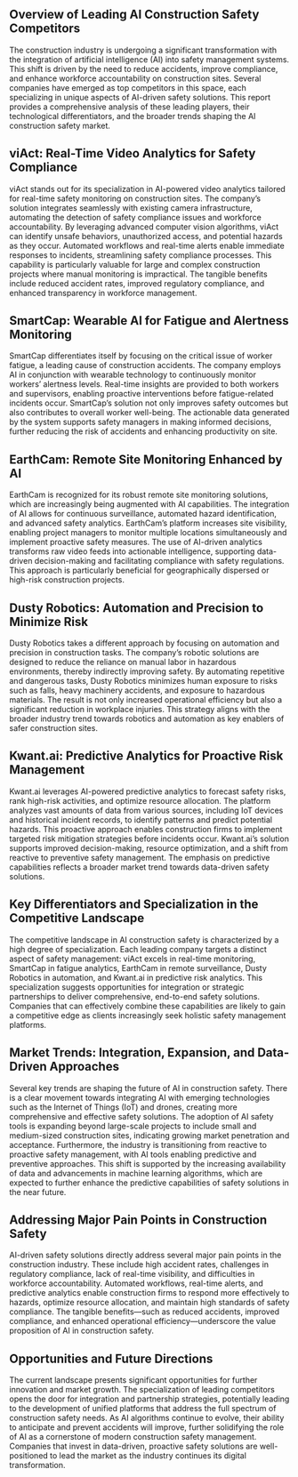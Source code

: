## Overview of Leading AI Construction Safety Competitors

The construction industry is undergoing a significant transformation with the integration of artificial intelligence (AI) into safety management systems. This shift is driven by the need to reduce accidents, improve compliance, and enhance workforce accountability on construction sites. Several companies have emerged as top competitors in this space, each specializing in unique aspects of AI-driven safety solutions. This report provides a comprehensive analysis of these leading players, their technological differentiators, and the broader trends shaping the AI construction safety market.

## viAct: Real-Time Video Analytics for Safety Compliance

viAct stands out for its specialization in AI-powered video analytics tailored for real-time safety monitoring on construction sites. The company’s solution integrates seamlessly with existing camera infrastructure, automating the detection of safety compliance issues and workforce accountability. By leveraging advanced computer vision algorithms, viAct can identify unsafe behaviors, unauthorized access, and potential hazards as they occur. Automated workflows and real-time alerts enable immediate responses to incidents, streamlining safety compliance processes. This capability is particularly valuable for large and complex construction projects where manual monitoring is impractical. The tangible benefits include reduced accident rates, improved regulatory compliance, and enhanced transparency in workforce management.

## SmartCap: Wearable AI for Fatigue and Alertness Monitoring

SmartCap differentiates itself by focusing on the critical issue of worker fatigue, a leading cause of construction accidents. The company employs AI in conjunction with wearable technology to continuously monitor workers’ alertness levels. Real-time insights are provided to both workers and supervisors, enabling proactive interventions before fatigue-related incidents occur. SmartCap’s solution not only improves safety outcomes but also contributes to overall worker well-being. The actionable data generated by the system supports safety managers in making informed decisions, further reducing the risk of accidents and enhancing productivity on site.

## EarthCam: Remote Site Monitoring Enhanced by AI

EarthCam is recognized for its robust remote site monitoring solutions, which are increasingly being augmented with AI capabilities. The integration of AI allows for continuous surveillance, automated hazard identification, and advanced safety analytics. EarthCam’s platform increases site visibility, enabling project managers to monitor multiple locations simultaneously and implement proactive safety measures. The use of AI-driven analytics transforms raw video feeds into actionable intelligence, supporting data-driven decision-making and facilitating compliance with safety regulations. This approach is particularly beneficial for geographically dispersed or high-risk construction projects.

## Dusty Robotics: Automation and Precision to Minimize Risk

Dusty Robotics takes a different approach by focusing on automation and precision in construction tasks. The company’s robotic solutions are designed to reduce the reliance on manual labor in hazardous environments, thereby indirectly improving safety. By automating repetitive and dangerous tasks, Dusty Robotics minimizes human exposure to risks such as falls, heavy machinery accidents, and exposure to hazardous materials. The result is not only increased operational efficiency but also a significant reduction in workplace injuries. This strategy aligns with the broader industry trend towards robotics and automation as key enablers of safer construction sites.

## Kwant.ai: Predictive Analytics for Proactive Risk Management

Kwant.ai leverages AI-powered predictive analytics to forecast safety risks, rank high-risk activities, and optimize resource allocation. The platform analyzes vast amounts of data from various sources, including IoT devices and historical incident records, to identify patterns and predict potential hazards. This proactive approach enables construction firms to implement targeted risk mitigation strategies before incidents occur. Kwant.ai’s solution supports improved decision-making, resource optimization, and a shift from reactive to preventive safety management. The emphasis on predictive capabilities reflects a broader market trend towards data-driven safety solutions.

## Key Differentiators and Specialization in the Competitive Landscape

The competitive landscape in AI construction safety is characterized by a high degree of specialization. Each leading company targets a distinct aspect of safety management: viAct excels in real-time monitoring, SmartCap in fatigue analytics, EarthCam in remote surveillance, Dusty Robotics in automation, and Kwant.ai in predictive risk analytics. This specialization suggests opportunities for integration or strategic partnerships to deliver comprehensive, end-to-end safety solutions. Companies that can effectively combine these capabilities are likely to gain a competitive edge as clients increasingly seek holistic safety management platforms.

## Market Trends: Integration, Expansion, and Data-Driven Approaches

Several key trends are shaping the future of AI in construction safety. There is a clear movement towards integrating AI with emerging technologies such as the Internet of Things (IoT) and drones, creating more comprehensive and effective safety solutions. The adoption of AI safety tools is expanding beyond large-scale projects to include small and medium-sized construction sites, indicating growing market penetration and acceptance. Furthermore, the industry is transitioning from reactive to proactive safety management, with AI tools enabling predictive and preventive approaches. This shift is supported by the increasing availability of data and advancements in machine learning algorithms, which are expected to further enhance the predictive capabilities of safety solutions in the near future.

## Addressing Major Pain Points in Construction Safety

AI-driven safety solutions directly address several major pain points in the construction industry. These include high accident rates, challenges in regulatory compliance, lack of real-time visibility, and difficulties in workforce accountability. Automated workflows, real-time alerts, and predictive analytics enable construction firms to respond more effectively to hazards, optimize resource allocation, and maintain high standards of safety compliance. The tangible benefits—such as reduced accidents, improved compliance, and enhanced operational efficiency—underscore the value proposition of AI in construction safety.

## Opportunities and Future Directions

The current landscape presents significant opportunities for further innovation and market growth. The specialization of leading competitors opens the door for integration and partnership strategies, potentially leading to the development of unified platforms that address the full spectrum of construction safety needs. As AI algorithms continue to evolve, their ability to anticipate and prevent accidents will improve, further solidifying the role of AI as a cornerstone of modern construction safety management. Companies that invest in data-driven, proactive safety solutions are well-positioned to lead the market as the industry continues its digital transformation.

